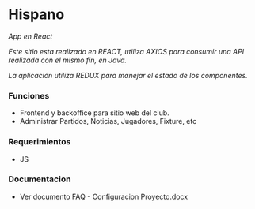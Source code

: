 # Hispano
 
_App en React_
 
_Este sitio esta realizado en REACT, utiliza AXIOS para consumir una API realizada con el mismo fin, en Java._

_La aplicación utiliza REDUX para manejar el estado de los componentes._

### Funciones ###

* Frontend y backoffice para sitio web del club.
* Administrar Partidos, Noticias, Jugadores, Fixture, etc

### Requerimientos ###

* JS
  
### Documentacion ###  

* Ver documento FAQ - Configuracion Proyecto.docx
